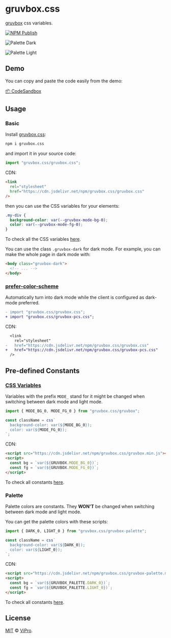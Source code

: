 # gruvbox.css

[gruvbox](https://github.com/morhetz/gruvbox) css variables.

[![NPM Publish](https://github.com/VdustR/gruvbox.css/actions/workflows/build.yml/badge.svg)](https://github.com/VdustR/gruvbox.css/actions/workflows/build.yml)

![Palette Dark](https://vdustr.dev/asset-2022/04-07-gruvbox-css/dark.png)

![Palette Light](https://vdustr.dev/asset-2022/04-07-gruvbox-css/light.png)

## Demo

You can copy and paste the code easily from the demo:

[📦 CodeSandbox](https://codesandbox.io/s/gruvbox-css-demo-mjyeyr)

## Usage

### Basic

Install [gruvbox.css](https://www.npmjs.com/package/gruvbox.css):

```sh
npm i gruvbox.css
```

and import it in your source code:

```js
import "gruvbox.css/gruvbox.css";
```

CDN:

```html
<link
  rel="stylesheet"
  href="https://cdn.jsdelivr.net/npm/gruvbox.css/gruvbox.css"
/>
```

then you can use the CSS variables for your elements:

```css
.my-div {
  background-color: var(--gruvbox-mode-bg-0);
  color: var(--gruvbox-mode-fg-0);
}
```

To check all the CSS variables [here](https://cdn.jsdelivr.net/npm/gruvbox.css/gruvbox.css).

You can use the class `.gruvbox-dark` for dark mode. For example, you can make the whole page in dark mode with:

```html
<body class="gruvbox-dark">
  <!-- ... -->
</body>
```

### [prefer-color-scheme](https://developer.mozilla.org/en-US/docs/Web/CSS/@media/prefers-color-scheme)

Automatically turn into dark mode while the client is configured as dark-mode preferred.

```diff
- import "gruvbox.css/gruvbox.css";
+ import "gruvbox.css/gruvbox-pcs.css";
```

CDN:

```diff
  <link
    rel="stylesheet"
-   href="https://cdn.jsdelivr.net/npm/gruvbox.css/gruvbox.css"
+   href="https://cdn.jsdelivr.net/npm/gruvbox.css/gruvbox-pcs.css"
  />
```

## Pre-defined Constants

### [CSS Variables](https://developer.mozilla.org/en-US/docs/Web/CSS/Using_CSS_custom_properties)

Variables with the prefix `MODE_` stand for it might be changed when switching between dark mode and light mode.

```js
import { MODE_BG_0, MODE_FG_0 } from "gruvbox.css/gruvbox";

const className = css`
  background-color: var(${MODE_BG_0});
  color: var(${MODE_FG_0});
`;
```

CDN:

```html
<script src="https://cdn.jsdelivr.net/npm/gruvbox.css/gruvbox.min.js"></script>
<script>
  const bg = `var(${GRUVBOX.MODE_BG_0})`;
  const fg = `var(${GRUVBOX.MODE_FG_0})`;
</script>
```

To check all constants [here](https://cdn.jsdelivr.net/npm/gruvbox.css/gruvbox.js).

### Palette

Palette colors are constants. They **WON'T** be changed when switching between dark mode and light mode.

You can get the palette colors with these scripts:

```js
import { DARK_0, LIGHT_0 } from "gruvbox.css/gruvbox-palette";

const className = css`
  background-color: var(${DARK_0});
  color: var(${LIGHT_0});
`;
```

CDN:

```html
<script src="https://cdn.jsdelivr.net/npm/gruvbox.css/gruvbox-palette.min.js"></script>
<script>
  const bg = `var(${GRUVBOX_PALETTE.DARK_0})`;
  const fg = `var(${GRUVBOX_PALETTE.LIGHT_0})`;
</script>
```

To check all constants [here](https://cdn.jsdelivr.net/npm/gruvbox.css/gruvbox-palette.js).

## License

[MIT](https://github.com/VdustR/gruvbox.css/blob/main/LICENSE) © [ViPro](https://vdustr.dev).

